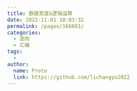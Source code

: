 ```yaml
---
title: 数据宽度&逻辑运算
date: 2022-11-01 18:03:32
permalink: /pages/166081/
categories:
  - 逆向
  - 汇编
tags:
  - 
author: 
  name: Proto
  link: https://github.com/lichangyu2022
---
```

